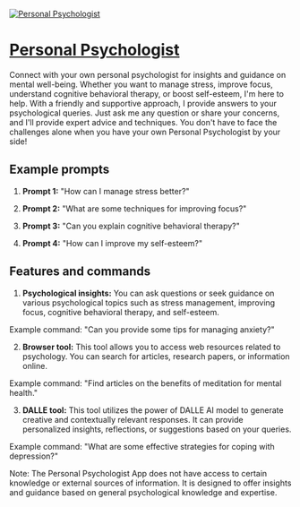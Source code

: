 [![Personal Psychologist](https://files.oaiusercontent.com/file-aiFhfi9BNo2WjMC3PqLtrjfN?se=2123-10-20T16%3A30%3A58Z&sp=r&sv=2021-08-06&sr=b&rscc=max-age%3D31536000%2C%20immutable&rscd=attachment%3B%20filename%3D4f9e5169-62fc-4840-86bc-68ca7ca69cd2.png&sig=e1PhjZyyLvjjy7h04nE8Q5SgiYgI7AQT5Jft6u2%2Bfso%3D)](https://chat.openai.com/g/g-yAu2fcuN7-personal-psychologist)

# [Personal Psychologist](https://chat.openai.com/g/g-yAu2fcuN7-personal-psychologist)

Connect with your own personal psychologist for insights and guidance on mental well-being. Whether you want to manage stress, improve focus, understand cognitive behavioral therapy, or boost self-esteem, I'm here to help. With a friendly and supportive approach, I provide answers to your psychological queries. Just ask me any question or share your concerns, and I'll provide expert advice and techniques. You don't have to face the challenges alone when you have your own Personal Psychologist by your side!

## Example prompts

1. **Prompt 1:** "How can I manage stress better?"

2. **Prompt 2:** "What are some techniques for improving focus?"

3. **Prompt 3:** "Can you explain cognitive behavioral therapy?"

4. **Prompt 4:** "How can I improve my self-esteem?"

## Features and commands

1. **Psychological insights:** You can ask questions or seek guidance on various psychological topics such as stress management, improving focus, cognitive behavioral therapy, and self-esteem.

Example command: "Can you provide some tips for managing anxiety?"

2. **Browser tool:** This tool allows you to access web resources related to psychology. You can search for articles, research papers, or information online.

Example command: "Find articles on the benefits of meditation for mental health."

3. **DALLE tool:** This tool utilizes the power of DALLE AI model to generate creative and contextually relevant responses. It can provide personalized insights, reflections, or suggestions based on your queries.

Example command: "What are some effective strategies for coping with depression?"

Note: The Personal Psychologist App does not have access to certain knowledge or external sources of information. It is designed to offer insights and guidance based on general psychological knowledge and expertise.